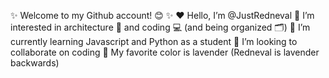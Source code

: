 ✨ Welcome to my Github account! 😊 ✨
 ❤️ Hello, I’m @JustRedneval
 💛 I’m interested in architecture 📐 and coding 💻 (and being organized 🗂️)
 💚 I’m currently learning Javascript and Python as a student
 💙 I’m looking to collaborate on coding
 💜 My favorite color is lavender (Redneval is lavender backwards)  

<!---
JustRedneval/JustRedneval is a ✨ special ✨ repository because its `README.md` (this file) appears on your GitHub profile.
You can click the Preview link to take a look at your changes.
--->
